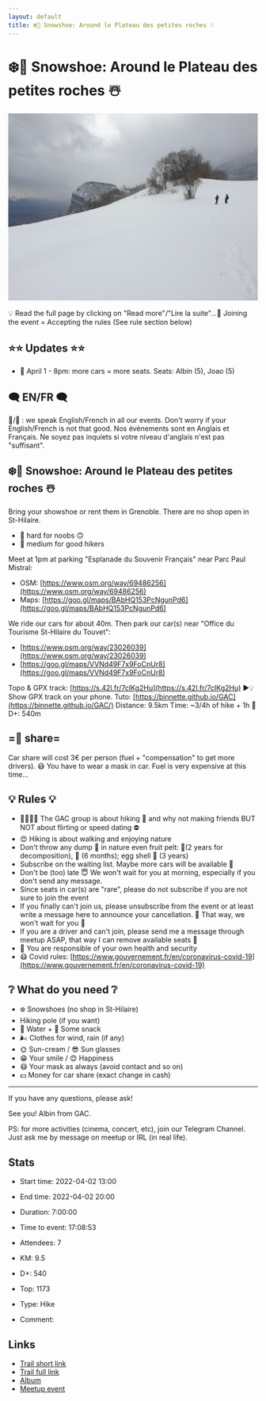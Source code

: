 ```yaml
---
layout: default
title: ❄️🔵 Snowshoe: Around le Plateau des petites roches ☃️
---
```


# ❄️🔵 Snowshoe: Around le Plateau des petites roches ☃️

![2022-04-02](/Stats/img/orig/2022-04-02.jpg)

💡 Read the full page by clicking on "Read more"/"Lire la suite"...💜
Joining the event = Accepting the rules (See rule section below)

## ⭐⭐ Updates ⭐⭐

* 📅 April 1 - 8pm: more cars = more seats. Seats: Albin (5), Joao (5)

## 🗨️ EN/FR 🗨️
🦅/🐓 : we speak English/French in all our events. Don't worry if your English/French is not that good. Nos évènements sont en Anglais et Français. Ne soyez pas inquiets si votre niveau d'anglais n'est pas "suffisant".

## ❄️🔵 Snowshoe: Around le Plateau des petites roches ☃️
Bring your showshoe or rent them in Grenoble. There are no shop open in St-Hilaire.

* 🔴 hard for noobs 🙃
* 🔵 medium for good hikers

Meet at 1pm at parking "Esplanade du Souvenir Français" near Parc Paul Mistral:

* OSM: [https://www.osm.org/way/69486256](https://www.osm.org/way/69486256)
* Maps: [https://goo.gl/maps/BAbHQ153PcNgunPd6](https://goo.gl/maps/BAbHQ153PcNgunPd6)

We ride our cars for about 40m. Then park our car(s) near "Office du Tourisme St-Hilaire du Touvet":

* [https://www.osm.org/way/23026039](https://www.osm.org/way/23026039)
* [https://goo.gl/maps/VVNd49F7x9FoCnUr8](https://goo.gl/maps/VVNd49F7x9FoCnUr8)

Topo & GPX track: [https://s.42l.fr/7cIKg2Hu](https://s.42l.fr/7cIKg2Hu)
▶💡 Show GPX track on your phone. Tuto: [https://binnette.github.io/GAC](https://binnette.github.io/GAC/)
Distance: 9.5km
Time: \~3/4h of hike + 1h 🚗
D+: 540m

## =🚗 share=
Car share will cost 3€ per person (fuel + "compensation" to get more drivers). 😷 You have to wear a mask in car. Fuel is very expensive at this time...

## 💡 Rules 💡

* 🚶‍♀️🚶‍♂️ The GAC group is about hiking 🥾 and why not making friends BUT NOT about flirting or speed dating ⛔
* 😍 Hiking is about walking and enjoying nature
* Don't throw any dump 🚮 in nature even fruit pelt: 🍌(2 years for decomposition), 🍊 (6 months); egg shell 🥚 (3 years)
* Subscribe on the waiting list. Maybe more cars will be available 🚗
* Don't be (too) late 😇 We won't wait for you at morning, especially if you don't send any message.
* Since seats in car(s) are "rare", please do not subscribe if you are not sure to join the event
* If you finally can't join us, please unsubscribe from the event or at least write a message here to announce your cancellation. 💜 That way, we won't wait for you 💜
* If you are a driver and can't join, please send me a message through meetup ASAP, that way I can remove available seats 🚗
* 💟 You are responsible of your own health and security
* 😷 Covid rules: [https://www.gouvernement.fr/en/coronavirus-covid-19](https://www.gouvernement.fr/en/coronavirus-covid-19)

## ❔ What do you need ❔

* ❄️ Snowshoes (no shop in St-Hilaire)
* Hiking pole (if you want)
* 🧃 Water + 🍫 Some snack
* 🌬 Clothes for wind, rain (if any)
* 🌞 Sun-cream / 😎 Sun glasses
* 😁 Your smile / 😊 Happiness
* 😷 Your mask as always (avoid contact and so on)
* 💵 Money for car share (exact change in cash)

***

If you have any questions, please ask!

See you! Albin from GAC.

PS: for more activities (cinema, concert, etc), join our Telegram Channel. Just ask me by message on meetup or IRL (in real life).

## Stats

- Start time: 2022-04-02 13:00
- End time: 2022-04-02 20:00
- Duration: 7:00:00
- Time to event: 17:08:53
- Attendees: 7

- KM: 9.5
- D+: 540
- Top: 1173
- Type: Hike
- Comment: 

## Links

- [Trail short link](https://s.42l.fr/7cIKg2Hu)
- [Trail full link]()
- [Album](https://binnette.github.io/GacImg2022/2022-04-02-❄️🔵-Snowshoe-Around-le-Pleteau-des-petites-roches-☃️.html)
- [Meetup event](https://www.meetup.com/grenoble-adventure-club-english-french/events/285003106/)
